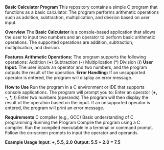 **Basic Calculator Program**
This repository contains a simple C program that functions as a basic calculator. The program performs arithmetic operations such as addition, subtraction, multiplication, and division based on user input.

**Overview**
The **Basic Calculator** is a console-based application that allows the user to input two numbers and an operator to perform basic arithmetic operations. The supported operations are addition, subtraction, multiplication, and division.

**Features**
**Arithmetic Operations:** The program supports the following operations:
Addition (**+**)
Subtraction (**-**)
Multiplication (*)
Division (**/**)
**User Input:** The user inputs an operator and two numbers, and the program outputs the result of the operation.
**Error Handling:** If an unsupported operator is entered, the program will display an error message.

**How to Use**
Run the program in a C environment or IDE that supports console applications.
The program will prompt you to:
Enter an operator (**+, -, *, /**)
Enter two numbers (operands)
The program will then display the result of the operation based on the input.
If an unsupported operator is entered, the program will print an error message.

**Requirements**
C compiler (e.g., GCC)
Basic understanding of C programming
Running the Program
Compile the program using a C compiler.
Run the compiled executable in a terminal or command prompt.
Follow the on-screen prompts to input the operator and operands.

**Example Usage**
**Input: +, 5.5, 2.0**
**Output: 5.5 + 2.0 = 7.5**

